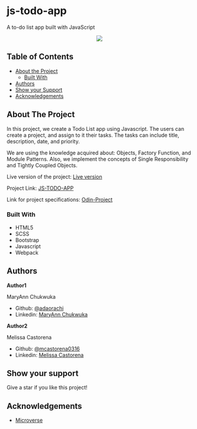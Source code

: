 # js-todo-app
A to-do list app built with JavaScript

<div align="center"><img src="Images/todoist.jpg"></div>

## Table of Contents

* [About the Project](#about-the-project)
  * [Built With](#built-with)
* [Authors](#authors)
* [Show your Support](#show-your-support)
* [Acknowledgements](#acknowledgements)

<!-- ABOUT THE PROJECT -->
## About The Project

In this project, we create a Todo List app using Javascript. The users can create a project, and assign to it their tasks. The tasks can include title, description, date, and priority. 

We are using the knowledge acquired about: Objects, Factory Function, and  Module Patterns. Also, we implement the concepts of Single Responsibility and Tightly Coupled Objects.

Live version of the project: [Live version](https://raw.githack.com/adaorachi/js-todo-app/todo-app/index.html)

Project Link: [JS-TODO-APP](https://github.com/adaorachi/js-todo-app)

Link for project specifications: [Odin-Project](https://www.theodinproject.com/courses/javascript/lessons/todo-list)

### Built With

*   HTML5
*   SCSS
*   Bootstrap
*   Javascript
*   Webpack

<!-- CONTACT -->
## Authors

 **Author1**

 MaryAnn Chukwuka
 - Github: [@adaorachi](https://github.com/adaorachi)
 - Linkedin: [MaryAnn Chukwuka](https://www.linkedin.com/in/adaorachi/) 
 
**Author2**

  Melissa Castorena 
- Github: [@mcastorena0316](https://github.com/mcastorena0316)
- Linkedin: [Melissa Castorena](https://www.linkedin.com/in/melissa-castorena)

<!-- ABOUT THE PROJECT-->
## Show your support

Give a star if you like this project!

<!-- ACKNOWLEDGEMENTS -->
## Acknowledgements

* [Microverse](https://www.microverse.org/)
